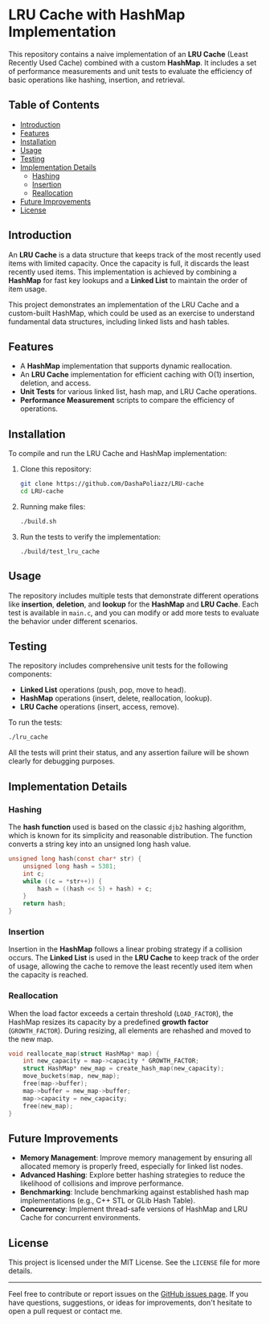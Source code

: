 # LRU Cache with HashMap Implementation

This repository contains a naive implementation of an **LRU Cache** (Least Recently Used Cache) combined with a custom **HashMap**. It includes a set of performance measurements and unit tests to evaluate the efficiency of basic operations like hashing, insertion, and retrieval.

## Table of Contents

- [Introduction](#introduction)
- [Features](#features)
- [Installation](#installation)
- [Usage](#usage)
- [Testing](#testing)
- [Implementation Details](#implementation-details)
  - [Hashing](#hashing)
  - [Insertion](#insertion)
  - [Reallocation](#reallocation)
- [Future Improvements](#future-improvements)
- [License](#license)

## Introduction

An **LRU Cache** is a data structure that keeps track of the most recently used items with limited capacity. Once the capacity is full, it discards the least recently used items. This implementation is achieved by combining a **HashMap** for fast key lookups and a **Linked List** to maintain the order of item usage.

This project demonstrates an implementation of the LRU Cache and a custom-built HashMap, which could be used as an exercise to understand fundamental data structures, including linked lists and hash tables.

## Features

- A **HashMap** implementation that supports dynamic reallocation.
- An **LRU Cache** implementation for efficient caching with O(1) insertion, deletion, and access.
- **Unit Tests** for various linked list, hash map, and LRU Cache operations.
- **Performance Measurement** scripts to compare the efficiency of operations.

## Installation

To compile and run the LRU Cache and HashMap implementation:

1. Clone this repository:
   ```sh
   git clone https://github.com/DashaPoliazz/LRU-cache 
   cd LRU-cache
   ```

2. Running make files:
   ```sh
   ./build.sh
   ```

3. Run the tests to verify the implementation:
   ```
   ./build/test_lru_cache
   ```

## Usage

The repository includes multiple tests that demonstrate different operations like **insertion**, **deletion**, and **lookup** for the **HashMap** and **LRU Cache**. Each test is available in `main.c`, and you can modify or add more tests to evaluate the behavior under different scenarios.

## Testing

The repository includes comprehensive unit tests for the following components:

- **Linked List** operations (push, pop, move to head).
- **HashMap** operations (insert, delete, reallocation, lookup).
- **LRU Cache** operations (insert, access, remove).

To run the tests:

```sh
./lru_cache
```

All the tests will print their status, and any assertion failure will be shown clearly for debugging purposes.

## Implementation Details

### Hashing

The **hash function** used is based on the classic `djb2` hashing algorithm, which is known for its simplicity and reasonable distribution. The function converts a string key into an unsigned long hash value.

```c
unsigned long hash(const char* str) {
    unsigned long hash = 5381;
    int c;
    while ((c = *str++)) {
        hash = ((hash << 5) + hash) + c;
    }
    return hash;
}
```

### Insertion

Insertion in the **HashMap** follows a linear probing strategy if a collision occurs. The **Linked List** is used in the **LRU Cache** to keep track of the order of usage, allowing the cache to remove the least recently used item when the capacity is reached.

### Reallocation

When the load factor exceeds a certain threshold (`LOAD_FACTOR`), the HashMap resizes its capacity by a predefined **growth factor** (`GROWTH_FACTOR`). During resizing, all elements are rehashed and moved to the new map.

```c
void reallocate_map(struct HashMap* map) {
    int new_capacity = map->capacity * GROWTH_FACTOR;
    struct HashMap* new_map = create_hash_map(new_capacity);
    move_buckets(map, new_map);
    free(map->buffer);
    map->buffer = new_map->buffer;
    map->capacity = new_capacity;
    free(new_map);
}
```

## Future Improvements

- **Memory Management**: Improve memory management by ensuring all allocated memory is properly freed, especially for linked list nodes.
- **Advanced Hashing**: Explore better hashing strategies to reduce the likelihood of collisions and improve performance.
- **Benchmarking**: Include benchmarking against established hash map implementations (e.g., C++ STL or GLib Hash Table).
- **Concurrency**: Implement thread-safe versions of HashMap and LRU Cache for concurrent environments.

## License

This project is licensed under the MIT License. See the `LICENSE` file for more details.

---

Feel free to contribute or report issues on the [GitHub issues page](https://github.com/your-username/lru-hashmap/issues). If you have questions, suggestions, or ideas for improvements, don't hesitate to open a pull request or contact me.
